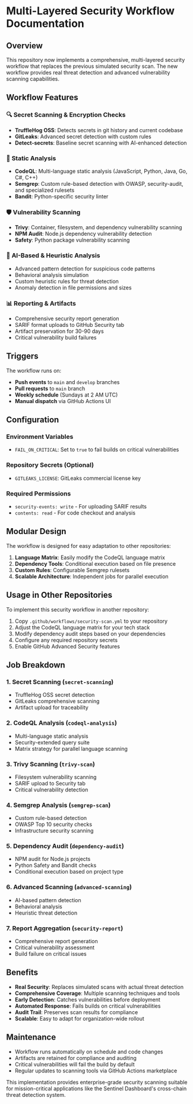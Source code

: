 # Multi-Layered Security Workflow Documentation

## Overview

This repository now implements a comprehensive, multi-layered security workflow that replaces the previous simulated security scan. The new workflow provides real threat detection and advanced vulnerability scanning capabilities.

## Workflow Features

### 🔍 **Secret Scanning & Encryption Checks**
- **TruffleHog OSS**: Detects secrets in git history and current codebase
- **GitLeaks**: Advanced secret detection with custom rules
- **Detect-secrets**: Baseline secret scanning with AI-enhanced detection

### 🔬 **Static Analysis**
- **CodeQL**: Multi-language static analysis (JavaScript, Python, Java, Go, C#, C++)
- **Semgrep**: Custom rule-based detection with OWASP, security-audit, and specialized rulesets
- **Bandit**: Python-specific security linter

### 🛡️ **Vulnerability Scanning**
- **Trivy**: Container, filesystem, and dependency vulnerability scanning
- **NPM Audit**: Node.js dependency vulnerability detection
- **Safety**: Python package vulnerability scanning

### 🤖 **AI-Based & Heuristic Analysis**
- Advanced pattern detection for suspicious code patterns
- Behavioral analysis simulation
- Custom heuristic rules for threat detection
- Anomaly detection in file permissions and sizes

### 📊 **Reporting & Artifacts**
- Comprehensive security report generation
- SARIF format uploads to GitHub Security tab
- Artifact preservation for 30-90 days
- Critical vulnerability build failures

## Triggers

The workflow runs on:
- **Push events** to `main` and `develop` branches
- **Pull requests** to `main` branch
- **Weekly schedule** (Sundays at 2 AM UTC)
- **Manual dispatch** via GitHub Actions UI

## Configuration

### Environment Variables
- `FAIL_ON_CRITICAL`: Set to `true` to fail builds on critical vulnerabilities

### Repository Secrets (Optional)
- `GITLEAKS_LICENSE`: GitLeaks commercial license key

### Required Permissions
- `security-events: write` - For uploading SARIF results
- `contents: read` - For code checkout and analysis

## Modular Design

The workflow is designed for easy adaptation to other repositories:

1. **Language Matrix**: Easily modify the CodeQL language matrix
2. **Dependency Tools**: Conditional execution based on file presence
3. **Custom Rules**: Configurable Semgrep rulesets
4. **Scalable Architecture**: Independent jobs for parallel execution

## Usage in Other Repositories

To implement this security workflow in another repository:

1. Copy `.github/workflows/security-scan.yml` to your repository
2. Adjust the CodeQL language matrix for your tech stack
3. Modify dependency audit steps based on your dependencies
4. Configure any required repository secrets
5. Enable GitHub Advanced Security features

## Job Breakdown

### 1. Secret Scanning (`secret-scanning`)
- TruffleHog OSS secret detection
- GitLeaks comprehensive scanning
- Artifact upload for traceability

### 2. CodeQL Analysis (`codeql-analysis`)
- Multi-language static analysis
- Security-extended query suite
- Matrix strategy for parallel language scanning

### 3. Trivy Scanning (`trivy-scan`)
- Filesystem vulnerability scanning
- SARIF upload to Security tab
- Critical vulnerability detection

### 4. Semgrep Analysis (`semgrep-scan`)
- Custom rule-based detection
- OWASP Top 10 security checks
- Infrastructure security scanning

### 5. Dependency Audit (`dependency-audit`)
- NPM audit for Node.js projects
- Python Safety and Bandit checks
- Conditional execution based on project type

### 6. Advanced Scanning (`advanced-scanning`)
- AI-based pattern detection
- Behavioral analysis
- Heuristic threat detection

### 7. Report Aggregation (`security-report`)
- Comprehensive report generation
- Critical vulnerability assessment
- Build failure on critical issues

## Benefits

- **Real Security**: Replaces simulated scans with actual threat detection
- **Comprehensive Coverage**: Multiple scanning techniques and tools
- **Early Detection**: Catches vulnerabilities before deployment
- **Automated Response**: Fails builds on critical vulnerabilities
- **Audit Trail**: Preserves scan results for compliance
- **Scalable**: Easy to adapt for organization-wide rollout

## Maintenance

- Workflow runs automatically on schedule and code changes
- Artifacts are retained for compliance and auditing
- Critical vulnerabilities will fail the build by default
- Regular updates to scanning tools via GitHub Actions marketplace

This implementation provides enterprise-grade security scanning suitable for mission-critical applications like the Sentinel Dashboard's cross-chain threat detection system.
